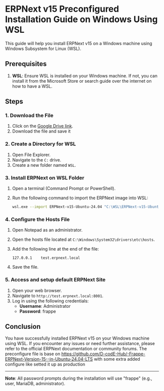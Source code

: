 # ERPNext v15 Preconfigured Installation Guide on Windows Using WSL

This guide will help you install ERPNext v15 on a Windows machine using Windows Subsystem for Linux (WSL).

## Prerequisites

1. **WSL**: Ensure WSL is installed on your Windows machine. If not, you can install it from the Microsoft Store or search guide over the internet on how to have a WSL.

## Steps

### 1. Download the File

1. Click on the [Google Drive link](https://drive.google.com/file/d/1PSlsKOUf2cPp-7pnS7xJgA3nb7gBH3pQ/view?usp=drive_link).
2. Download the file and save it

### 2. Create a Directory for WSL

1. Open File Explorer.
2. Navigate to the `C:` drive.
3. Create a new folder named `WSL`.

### 3. Install ERPNext on WSL Folder

1. Open a terminal (Command Prompt or PowerShell).
2. Run the following command to import the ERPNext image into WSL:

    ```sh
    wsl.exe --import ERPNext-v15-Ubuntu-24.04 "C:\WSL\ERPNext-v15-Ubuntu-24.04" "<path to the downloaded file>"
    ```

### 4. Configure the Hosts File

1. Open Notepad as an administrator.
2. Open the hosts file located at `C:\Windows\System32\drivers\etc\hosts`.
3. Add the following line at the end of the file:

    ```plaintext
    127.0.0.1    test.erpnext.local
    ```

4. Save the file.

### 5. Access and setup default ERPNext Site

1. Open your web browser.
2. Navigate to `http://test.erpnext.local:8001`.
3. Log in using the following credentials:
    - **Username**: Administrator
    - **Password**: frappe

## Conclusion

You have successfully installed ERPNext v15 on your Windows machine using WSL. If you encounter any issues or need further assistance, please refer to the official ERPNext documentation or community forums.
The preconfigure file is base on https://github.com/D-codE-Hub/-Frappe-ERPNext-Version-15--in-Ubuntu-24.04-LTS with some extra added configure like setted it up as production

---

**Note**: All password prompts during the installation will use "frappe" (e.g., user, MariaDB, administrator).

